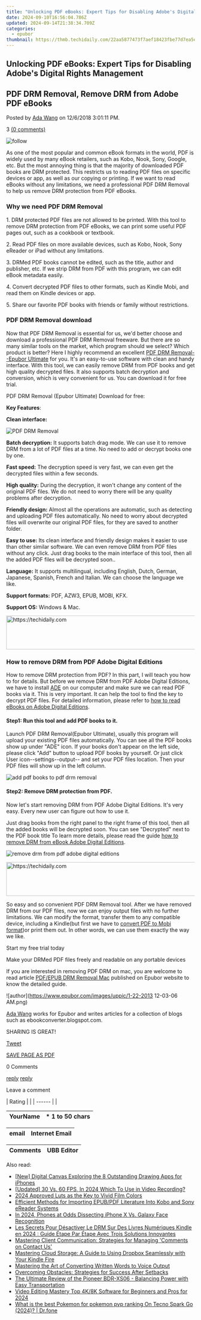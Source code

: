 ```yaml
---
title: "Unlocking PDF eBooks: Expert Tips for Disabling Adobe's Digital Rights Management"
date: 2024-09-10T16:56:04.786Z
updated: 2024-09-14T21:38:34.709Z
categories:
  - epubor
thumbnail: https://thmb.techidaily.com/22aa5877473f7aef18423fbe77d7ea5e7e2937ae2cb99e9b5ca8066747f3813d.jpg
---
```


## Unlocking PDF eBooks: Expert Tips for Disabling Adobe's Digital Rights Management

## PDF DRM Removal, Remove DRM from Adobe PDF eBooks

Posted by [Ada Wang](https://plus.google.com/+AdaWang/posts) on 12/6/2018 3:01:11 PM.

3 [(0 comments)](http://www.epubor.com/#comment-area) 

![follow](http://www.epubor.com/images/follow.png)

As one of the most popular and common eBook formats in the world, PDF is widely used by many eBook retailers, such as Kobo, Nook, Sony, Google, etc. But the most annoying thing is that the majority of downloaded PDF books are DRM protected. This restricts us to reading PDF files on specific devices or app, as well as our copying or printing. If we want to read eBooks without any limitations, we need a professional PDF DRM Removal to help us remove DRM protection from PDF eBooks.

### Why we need PDF DRM Removal

1\. DRM protected PDF files are not allowed to be printed. With this tool to remove DRM protection from PDF eBooks, we can print some useful PDF pages out, such as a cookbook or textbook.

2\. Read PDF files on more available devices, such as Kobo, Nook, Sony eReader or iPad without any limitations.

3\. DRMed PDF books cannot be edited, such as the title, author and publisher, etc. If we strip DRM from PDF with this program, we can edit eBook metadata easily.

4\. Convert decrypted PDF files to other formats, such as Kindle Mobi, and read them on Kindle devices or app.

5\. Share our favorite PDF books with friends or family without restrictions.

###  PDF DRM Removal download

Now that PDF DRM Removal is essential for us, we'd better choose and download a professional PDF DRM Removal freeware. But there are so many similar tools on the market, which program should we select? Which product is better? Here I highly recommend an excellent [PDF DRM Removal--Epubor Ultimate](https://tools.techidaily.com/epubor/ultimate/) for you. It's an easy-to-use software with clean and handy interface. With this tool, we can easily remove DRM from PDF books and get high quality decrypted files. It also supports batch decryption and conversion, which is very convenient for us. You can download it for free trial.  

PDF DRM Removal (Epubor Ultimate) Download for free:

[](https://tools.techidaily.com/epubor/ultimate/) [](https://tools.techidaily.com/epubor/ultimate/) 

**Key Features**:

**Clean interface:**

![PDF DRM Removal](http://www.epubor.com/images/uppic/ultimate-clean-interface.png)

**Batch decryption:** It supports batch drag mode. We can use it to remove DRM from a lot of PDF files at a time. No need to add or decrypt books one by one. 

**Fast speed:** The decryption speed is very fast, we can even get the decrypted files within a few seconds.

**High quality:**  During the decryption, it won't change any content of the original PDF files. We do not need to worry there will be any quality problems after decryption.

**Friendly design:** Almost all the operations are automatic, such as detecting and uploading PDF files automatically. No need to worry about decrypted files will overwrite our original PDF files, for they are saved to another folder.

**Easy to use:** Its clean interface and friendly design makes it easier to use than other similar software. We can even remove DRM from PDF files without any click. Just drag books to the main interface of this tool, then all the added PDF files will be decrypted soon..

**Language:** It supports multilingual, including English, Dutch, German, Japanese, Spanish, French and Italian. We can choose the language we like.

**Support formats:** PDF, AZW3, EPUB, MOBI, KFX.

**Support OS:** Windows & Mac. 

<!-- affiliate ads begin -->
<a href="https://zebaoaffiliateprogram.pxf.io/c/5597632/2137974/21526" target="_top" id="2137974">
  <img src="//a.impactradius-go.com/display-ad/21526-2137974" border="0" alt="https://techidaily.com" width="728" height="90"/>
</a>
<img height="0" width="0" src="https://zebaoaffiliateprogram.pxf.io/i/5597632/2137974/21526" style="position:absolute;visibility:hidden;" border="0" />
<!-- affiliate ads end -->

### How to remove DRM from PDF Adobe Digital Editions

How to remove DRM protection from PDF? In this part, I will teach you how to for details. But before we remove DRM from PDF Adobe Digital Editions, we have to install [ADE](http://www.adobe.com/solutions/ebook/digital-editions/download.html) on our computer and make sure we can read PDF books via it. This is very important. It can help the tool to find the key to decrypt PDF files. For detailed information, please refer to [how to read eBooks on Adobe Digital Editions](https://tools.techidaily.com/epubor/products/).

#### Step1: Run this tool and add PDF books to it.

Launch PDF DRM Removal(Epubor Ultimate), usually this program will upload your existing PDF files automatically. You can see all the PDF books show up under "ADE" icon. If your books don't appear on the left side, please click "Add" button to upload PDF books by yourself. Or just click User icon--settings--output-- and set your PDF files location. Then your PDF files will show up in the left column.

![add pdf books to pdf drm removal](http://www.epubor.com/images/uppic/import-pdf.png)

#### Step2: Remove DRM protection from PDF.

Now let's start removing DRM from PDF Adobe Digital Editions. It's very easy. Every new user can figure out how to use it.

Just drag books from the right panel to the right frame of this tool, then all the added books will be decrypted soon. You can see "Decrypted" next to the PDF book title To learn more details, please read the guide [how to remove DRM from eBook Adobe Digital Editions](https://tools.techidaily.com/epubor/products/).

![remove drm from pdf adobe digital editions](http://www.epubor.com/images/uppic/remove-drm-from-pdf-adobe-digital-editions.png)

<!-- affiliate ads begin -->
<a href="https://aligracehair.sjv.io/c/5597632/2115921/19272" target="_top" id="2115921">
  <img src="//a.impactradius-go.com/display-ad/19272-2115921" border="0" alt="https://techidaily.com" width="728" height="90"/>
</a>
<img height="0" width="0" src="https://aligracehair.sjv.io/i/5597632/2115921/19272" style="position:absolute;visibility:hidden;" border="0" />
<!-- affiliate ads end -->

So easy and so convenient PDF DRM Removal tool. After we have removed DRM from our PDF files, now we can enjoy output files with no further limitations. We can modify the format, transfer them to any compatible device, including a Kindle(but first we have to [convert PDF to Mobi format](https://tools.techidaily.com/epubor/products/))or print them out. In other words, we can use them exactly the way we like.

Start my free trial today

Make your DRMed PDF files freely and readable on any portable devices

[](https://tools.techidaily.com/epubor/ultimate/) [](https://tools.techidaily.com/epubor/ultimate/) 

If you are interested in removing PDF DRM on mac, you are welcome to read article [PDF/EPUB DRM Removal Mac](https://tools.techidaily.com/epubor/products/) published on Epubor website to know the detailed guide.

![author](https://www.epubor.com/images/uppic/1-22-2013 12-03-06 AM.png)

[Ada Wang](https://plus.google.com/+AdaWang/posts) works for Epubor and writes articles for a collection of blogs such as ebookconverter.blogspot.com.

SHARING IS GREAT!

[Tweet](https://twitter.com/share) 

[SAVE PAGE AS PDF](https://tools.techidaily.com/epubor/products/) 

0 Comments

[reply](https://tools.techidaily.com/epubor/products/) [reply](https://tools.techidaily.com/epubor/products/) 

Leave a comment

| Rating |  |
| ------ |  |

| YourName | \*  1 to 50 chars |
| -------- | ----------------- |

| email | Internet Email |
| ----- | -------------- |

| Comments | UBB Editor |
| -------- | ---------- |

<ins class="adsbygoogle"
     style="display:block"
     data-ad-format="autorelaxed"
     data-ad-client="ca-pub-7571918770474297"
     data-ad-slot="1223367746"></ins>

<ins class="adsbygoogle"
     style="display:block"
     data-ad-client="ca-pub-7571918770474297"
     data-ad-slot="8358498916"
     data-ad-format="auto"
     data-full-width-responsive="true"></ins>

<span class="atpl-alsoreadstyle">Also read:</span>
<div><ul>
<li><a href="https://vp-tips.techidaily.com/new-digital-canvas-exploring-the-8-outstanding-drawing-apps-for-iphones/"><u>[New] Digital Canvas Exploring the 8 Outstanding Drawing Apps for iPhones</u></a></li>
<li><a href="https://video-screen-grab.techidaily.com/updated-30-vs-60-fps-in-2024-which-to-use-in-video-recording/"><u>[Updated] 30 Vs. 60 FPS, In 2024 Which To Use in Video Recording?</u></a></li>
<li><a href="https://extra-guidance.techidaily.com/2024-approved-luts-as-the-key-to-vivid-film-colors/"><u>2024 Approved Luts as the Key to Vivid Film Colors</u></a></li>
<li><a href="https://solve-howtos.techidaily.com/efficient-methods-for-importing-epubpdf-literature-into-kobo-and-sony-ereader-systems/"><u>Efficient Methods for Importing EPUB/PDF Literature Into Kobo and Sony eReader Systems</u></a></li>
<li><a href="https://extra-guidance.techidaily.com/in-2024-phones-at-odds-dissecting-iphone-x-vs-galaxy-face-recognition/"><u>In 2024, Phones at Odds Dissecting iPhone X Vs. Galaxy Face Recognition</u></a></li>
<li><a href="https://solve-howtos.techidaily.com/les-secrets-pour-desactiver-le-drm-sur-des-livres-numeriques-kindle-en-2024-guide-etape-par-etape-avec-trois-solutions-innovantes/"><u>Les Secrets Pour Désactiver Le DRM Sur Des Livres Numériques Kindle en 2024 : Guide Étape Par Étape Avec Trois Solutions Innovantes</u></a></li>
<li><a href="https://solve-howtos.techidaily.com/mastering-client-communication-strategies-for-managing-comments-on-contact-us/"><u>Mastering Client Communication: Strategies for Managing 'Comments on Contact Us'</u></a></li>
<li><a href="https://solve-howtos.techidaily.com/mastering-cloud-storage-a-guide-to-using-dropbox-seamlessly-with-your-kindle-fire/"><u>Mastering Cloud Storage: A Guide to Using Dropbox Seamlessly with Your Kindle Fire</u></a></li>
<li><a href="https://solve-howtos.techidaily.com/mastering-the-art-of-converting-written-words-to-voice-output/"><u>Mastering the Art of Converting Written Words to Voice Output</u></a></li>
<li><a href="https://solve-howtos.techidaily.com/overcoming-obstacles-strategies-for-success-after-setbacks/"><u>Overcoming Obstacles: Strategies for Success After Setbacks</u></a></li>
<li><a href="https://buynow-marvelous.techidaily.com/the-ultimate-review-of-the-pioneer-bdr-xs06-balancing-power-with-easy-transportation/"><u>The Ultimate Review of the Pioneer BDR-XS06 - Balancing Power with Easy Transportation</u></a></li>
<li><a href="https://ai-video-tools.techidaily.com/video-editing-mastery-top-4k8k-software-for-beginners-and-pros-for-2024/"><u>Video Editing Mastery Top 4K/8K Software for Beginners and Pros for 2024</u></a></li>
<li><a href="https://android-pokemon-go.techidaily.com/what-is-the-best-pokemon-for-pokemon-pvp-ranking-on-tecno-spark-go-2024-drfone-by-drfone-virtual-android/"><u>What is the best Pokemon for pokemon pvp ranking On Tecno Spark Go (2024)? | Dr.fone</u></a></li>
</ul></div>

